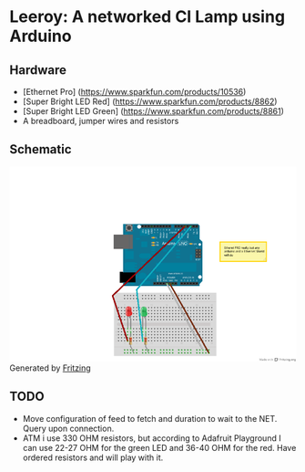 Leeroy: A networked CI Lamp using Arduino
=========================================

Hardware
--------
 - [Ethernet Pro] (https://www.sparkfun.com/products/10536)
 - [Super Bright LED Red] (https://www.sparkfun.com/products/8862)
 - [Super Bright LED Green] (https://www.sparkfun.com/products/8861)
 - A breadboard, jumper wires and resistors

Schematic
---------
![Fritzing schematic](Leeroy_bb.png)
Generated by [Fritzing](http://fritzing.org/)

TODO
-----
 - Move configuration of feed to fetch and duration to wait to the NET.  Query upon connection.
 - ATM i use 330 OHM resistors, but according to Adafruit Playground I can use 22-27 OHM for the green LED and 36-40 OHM for the red. Have ordered resistors and will play with it. 


